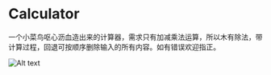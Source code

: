 # Calculator
一个小菜鸟呕心沥血造出来的计算器，需求只有加减乘法运算，所以木有除法，带计算过程，回退可按顺序删除输入的所有内容。如有错误欢迎指正。

![Alt text](Calculator/Calculator/IMG_0046.PNG "imag1")
